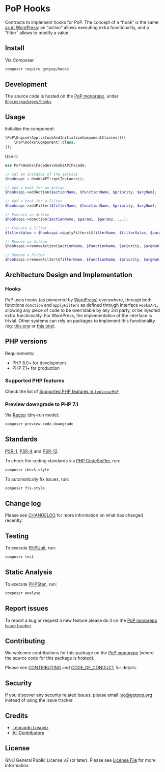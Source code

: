 # PoP Hooks

<!--
[![Build Status][ico-travis]][link-travis]
[![Quality Score][ico-code-quality]][link-code-quality]
[![Software License][ico-license]](LICENSE.md)
[![Latest Version on Packagist][ico-version]][link-packagist]
[![Coverage Status][ico-scrutinizer]][link-scrutinizer]
[![Total Downloads][ico-downloads]][link-downloads]
-->

Contracts to implement hooks for PoP. The concept of a “hook” is the same [as in WordPress](https://developer.wordpress.org/plugins/hooks/): an “action” allows executing extra functionality, and a “filter” allows to modify a value.

## Install

Via Composer

``` bash
composer require getpop/hooks
```

## Development

The source code is hosted on the [PoP monorepo](https://github.com/leoloso/PoP), under [`Engine/packages/hooks`](https://github.com/leoloso/PoP/tree/master/layers/Engine/packages/hooks).

## Usage

Initialize the component:

``` php
\PoP\Engine\App::stockAndInitializeComponentClasses([([
    \PoP\Hooks\Component::class,
]);
```

Use it:

```php
use PoP\Hooks\Facades\HooksAPIFacade;

// Get an instance of the service
$hooksapi = HooksAPI::getInstance();

// Add a hook for an Action
$hooksapi->addAction($actionName, $functionName, $priority, $argNum);

// Add a hook for a Filter
$hooksapi->addFilter($filterName, $functionName, $priority, $argNum);

// Execute an Action
$hooksapi->doAction($actionName, $param1, $param2, ...);

// Execute a Filter
$filterValue = $hooksapi->applyFilters($filterName, $filterValue, $param1, $param2, ...);

// Remove an Action
$hooksapi->removeAction($actionName, $functionName, $priority, $argNum);

// Remove a Filter
$hooksapi->removeFilter($filterName, $functionName, $priority, $argNum);
```

## Architecture Design and Implementation

### Hooks

PoP uses hooks (as pioneered by [WordPress](https://codex.wordpress.org/Plugin_API)) everywhere, through both functions `doAction` and `applyFilters` as defined through interface `HooksAPI`, allowing any piece of code to be overridable by any 3rd party, or be injected extra functionality. For WordPress, the implementation of the interface is trivial. Other systems can rely on packages to implement this functionality (eg: [this one](https://github.com/tormjens/eventy) or [this one](https://github.com/voku/php-hooks)).

## PHP versions

Requirements:

- PHP 8.0+ for development
- PHP 7.1+ for production

### Supported PHP features

Check the list of [Supported PHP features in `leoloso/PoP`](https://github.com/leoloso/PoP/blob/master/docs/supported-php-features.md)

### Preview downgrade to PHP 7.1

Via [Rector](https://github.com/rectorphp/rector) (dry-run mode):

```bash
composer preview-code-downgrade
```

## Standards

[PSR-1](https://www.php-fig.org/psr/psr-1), [PSR-4](https://www.php-fig.org/psr/psr-4) and [PSR-12](https://www.php-fig.org/psr/psr-12).

To check the coding standards via [PHP CodeSniffer](https://github.com/squizlabs/PHP_CodeSniffer), run:

``` bash
composer check-style
```

To automatically fix issues, run:

``` bash
composer fix-style
```

## Change log

Please see [CHANGELOG](CHANGELOG.md) for more information on what has changed recently.

## Testing

To execute [PHPUnit](https://phpunit.de/), run:

``` bash
composer test
```

## Static Analysis

To execute [PHPStan](https://github.com/phpstan/phpstan), run:

``` bash
composer analyse
```

## Report issues

To report a bug or request a new feature please do it on the [PoP monorepo issue tracker](https://github.com/leoloso/PoP/issues).

## Contributing

We welcome contributions for this package on the [PoP monorepo](https://github.com/leoloso/PoP) (where the source code for this package is hosted).

Please see [CONTRIBUTING](CONTRIBUTING.md) and [CODE_OF_CONDUCT](CODE_OF_CONDUCT.md) for details.

## Security

If you discover any security related issues, please email leo@getpop.org instead of using the issue tracker.

## Credits

- [Leonardo Losoviz][link-author]
- [All Contributors][link-contributors]

## License

GNU General Public License v2 (or later). Please see [License File](LICENSE.md) for more information.

[ico-version]: https://img.shields.io/packagist/v/getpop/hooks.svg?style=flat-square
[ico-license]: https://img.shields.io/badge/license-GPLv2-brightgreen.svg?style=flat-square
[ico-travis]: https://img.shields.io/travis/getpop/hooks/master.svg?style=flat-square
[ico-scrutinizer]: https://img.shields.io/scrutinizer/coverage/g/getpop/hooks.svg?style=flat-square
[ico-code-quality]: https://img.shields.io/scrutinizer/g/getpop/hooks.svg?style=flat-square
[ico-downloads]: https://img.shields.io/packagist/dt/getpop/hooks.svg?style=flat-square

[link-packagist]: https://packagist.org/packages/getpop/hooks
[link-travis]: https://travis-ci.org/getpop/hooks
[link-scrutinizer]: https://scrutinizer-ci.com/g/getpop/hooks/code-structure
[link-code-quality]: https://scrutinizer-ci.com/g/getpop/hooks
[link-downloads]: https://packagist.org/packages/getpop/hooks
[link-author]: https://github.com/leoloso
[link-contributors]: ../../../../../../contributors
